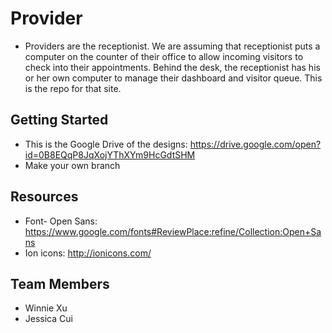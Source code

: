 # Provider
* Providers are the receptionist. We are assuming that receptionist puts a computer on the counter of their office to allow incoming visitors to check into their appointments. Behind the desk, the receptionist has his or her own computer to manage their dashboard and visitor queue. This is the repo for that site.

## Getting Started
* This is the Google Drive of the designs: https://drive.google.com/open?id=0B8EQqP8JqXojYThXYm9HcGdtSHM
* Make your own branch

## Resources
* Font- Open Sans: https://www.google.com/fonts#ReviewPlace:refine/Collection:Open+Sans
* Ion icons: http://ionicons.com/

## Team Members
* Winnie Xu
* Jessica Cui
